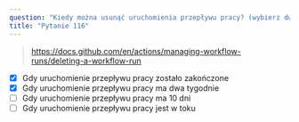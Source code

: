 ```yaml
---
question: "Kiedy można usunąć uruchomienia przepływu pracy? (wybierz dwa)"
title: "Pytanie 116"
---
```


> https://docs.github.com/en/actions/managing-workflow-runs/deleting-a-workflow-run
- [x] Gdy uruchomienie przepływu pracy zostało zakończone
- [x] Gdy uruchomienie przepływu pracy ma dwa tygodnie
- [ ] Gdy uruchomienie przepływu pracy ma 10 dni
- [ ] Gdy uruchomienie przepływu pracy jest w toku
